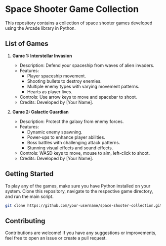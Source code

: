 # Space Shooter Game Collection

This repository contains a collection of space shooter games developed using the Arcade library in Python.

## List of Games

1. **Game 1: Interstellar Invasion**
   - Description: Defend your spaceship from waves of alien invaders.
   - Features:
     - Player spaceship movement.
     - Shooting bullets to destroy enemies.
     - Multiple enemy types with varying movement patterns.
     - Hearts as player lives.
   - Controls: Use arrow keys to move and spacebar to shoot.
   - Credits: Developed by [Your Name].

2. **Game 2: Galactic Guardian**
   - Description: Protect the galaxy from enemy forces.
   - Features:
     - Dynamic enemy spawning.
     - Power-ups to enhance player abilities.
     - Boss battles with challenging attack patterns.
     - Stunning visual effects and sound effects.
   - Controls: WASD keys to move, mouse to aim, left-click to shoot.
   - Credits: Developed by [Your Name].

## Getting Started

To play any of the games, make sure you have Python installed on your system. Clone this repository, navigate to the respective game directory, and run the main script.

```bash
git clone https://github.com/your-username/space-shooter-collection.git
```
## Contributing

Contributions are welcome! If you have any suggestions or improvements, feel free to open an issue or create a pull request.

